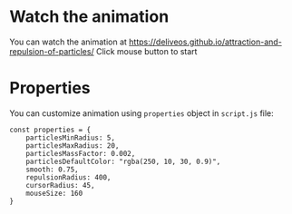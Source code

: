 # Watch the animation
You can watch the animation at https://deliveos.github.io/attraction-and-repulsion-of-particles/
Click mouse button to start

# Properties
You can customize animation using `properties` object in `script.js` file:
```
const properties = {
    particlesMinRadius: 5,
    particlesMaxRadius: 20,
    particlesMassFactor: 0.002,
    particlesDefaultColor: "rgba(250, 10, 30, 0.9)",
    smooth: 0.75,
    repulsionRadius: 400,
    cursorRadius: 45,
    mouseSize: 160  
}
```

